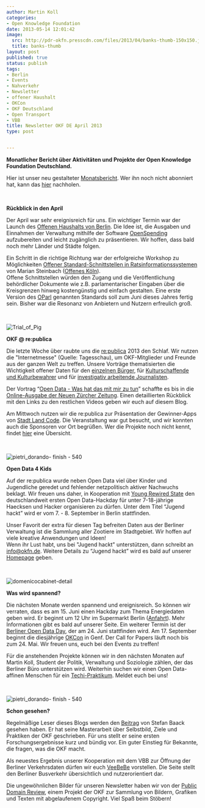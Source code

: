 ```yaml
---
author: Martin Koll
categories:
- Open Knowledge Foundation
date: 2013-05-14 12:01:42
image:
  src: http://pdr-okfn.presscdn.com/files/2013/04/banks-thumb-150x150.jpg
  title: banks-thumb
layout: post
published: true
status: publish
tags:
- Berlin
- Events
- Nahverkehr
- Newsletter
- offener Haushalt
- OKCon
- OKF Deutschland
- Open Transport
- VBB
title: Newsletter OKF DE April 2013
type: post


---
```


**Monatlicher Bericht über Aktivitäten und Projekte der Open Knowledge Foundation Deutschland.**

Hier ist unser neu gestalteter [Monatsbericht](http://eepurl.com/yXXNL). Wer ihn noch nicht abonniert hat, kann das [hier](http://eepurl.com/vwdjT) nachholen.

 

**Rückblick in den April**

Der April war sehr ereignisreich für uns. Ein wichtiger Termin war der Launch des [Offenen Haushalts von Berlin](http://www.berlin.de/sen/finanzen/haushalt/haushaltsplan/artikel.5697.php). Die Idee ist, die Ausgaben und Einnahmen der Verwaltung mithilfe der Software [OpenSpending](http://openspending.org/) aufzubereiten und leicht zugänglich zu präsentieren. Wir hoffen, dass bald noch mehr Länder und Städte folgen.

Ein Schritt in die richtige Richtung war der erfolgreiche Workshop zu Möglichkeiten [Offener Standard-Schnittstellen in Ratsinformationssystemen](http://www.offenedaten-koeln.de/2013/04/standardisierungsbemuhungen-erfolgreich/) von Marian Steinbach ([Offenes Köln](http://offeneskoeln.de/)).  
Offene Schnittstellen würden den Zugang und die Veröffentlichung behördlicher Dokumente wie z.B. parlamentarischer Eingaben über die Kreisgrenzen hinweg kostengünstig und einfach gestalten. Eine erste Version des [OParl](http://www.oparl.de) genannten Standards soll zum Juni dieses Jahres fertig sein. Bisher war die Resonanz von Anbietern und Nutzern erfreulich groß.

 

![Trial_of_Pig](http://pdr-okfn.presscdn.com/files/2011/03/Trial_of_Pig-150x150.jpg)

**OKF @ re:publica**

Die letzte Woche über raubte uns die [re:publica](http://re-publica.de) 2013 den Schlaf. Wir nutzen die "Internetmesse" (Quelle: Tagesschau), um OKF-Mitglieder und Freunde aus der ganzen Welt zu treffen. Unsere Vorträge thematisierten die Wichtigkeit offener Daten für den [einzelnen Bürger](http://youtu.be/QBSNr6UXIJg), für [Kulturschaffende und Kulturbewahrer](http://youtu.be/NpHnuFVL2ug) und für [investigativ arbeitende Journalisten](http://youtu.be/DQBtc_szJh0).

Der Vortrag “[Open Data - Was hat das mit mir zu tun](http://youtu.be/QBSNr6UXIJg)” schaffte es bis in die [Online-Ausgabe der Neuen Zürcher Zeitung](http://www.nzz.ch/aktuell/digital/open-data-republica-13-1.18078390). Einen detaillierten Rückblick mit den Links zu den restlichen Videos geben wir euch auf diesem Blog.

Am Mittwoch nutzen wir die re:publica zur Präsentation der Gewinner-Apps von [Stadt Land Code](http://stadtlandcode.de/). Die Veranstaltung war gut besucht, und wir konnten auch die Sponsoren vor Ort begrüßen. Wer die Projekte noch nicht kennt, findet [hier](http://stadtlandcode.de/blog/2013/05/13/republica-praesentation.html) eine Übersicht.

 

![pietri_dorando- finish - 540](http://upload.wikimedia.org/wikipedia/commons/thumb/0/05/France_in_XXI_Century._School.jpg/800px-France_in_XXI_Century._School.jpg)

**Open Data 4 Kids**

Auf der re:publica wurde neben Open Data viel über Kinder und Jugendliche geredet und fehlender netzpolitisch aktiver Nachwuchs beklagt. Wir freuen uns daher, in Kooperation mit [Young Rewired State](https://youngrewiredstate.org/) den deutschlandweit ersten Open Data-Hackday für unter 7-18-jährige Haecksen und Hacker organisieren zu dürfen. Unter dem Titel “Jugend hackt” wird er vom 7. - 8. September in Berlin stattfinden.

Unser Favorit der extra für diesen Tag befreiten Daten aus der Berliner Verwaltung ist die Sammlung aller Zootiere im Stadtgebiet. Wir hoffen auf viele kreative Anwendungen und Ideen!  
Wenn ihr Lust habt, uns bei "Jugend hackt" unterstützen, dann schreibt an info@okfn.de. Weitere Details zu “Jugend hackt” wird es bald auf unserer [Homepage](http://www.okfn.de) geben.

 

![domenicocabinet-detail](http://pdr-okfn.presscdn.com/files/2012/02/domenicocabinet-detail-150x150.jpg)

**Was wird spannend?**

Die nächsten Monate werden spannend und ereignisreich. So können wir verraten, dass es am 15. Juni einen Hackday zum Thema Energiedaten geben wird. Er beginnt um 12 Uhr im Supermarkt Berlin ([Anfahrt](http://www.supermarkt-berlin.net/)). Mehr Informationen gibt es bald auf unserer Seite. Ein weiterer Termin ist der [Berliner Open Data Day](http://okfn.de/2013/05/berlin-open-data-day-2013/), der am 24. Juni stattfinden wird. Am 17. September beginnt die diesjährige [OKCon](http://okcon.org/) in Genf. Der Call for Papers läuft noch bis zum 24. Mai. Wir freuen uns, euch bei den Events zu treffen!

Für die anstehenden Projekte können wir in den nächsten Monaten auf Martin Koll, Student der Politik, Verwaltung und Soziologie zählen, der das Berliner Büro unterstützen wird. Weiterhin suchen wir einen Open Data-affinen Menschen für ein [Techi-Praktikum](http://okfn.de/jobs/). Meldet euch bei uns!

 

![pietri_dorando- finish - 540](http://pdr-okfn.presscdn.com/files/2012/08/pietri_dorando-finish-5401-150x150.jpeg)

**Schon gesehen?**

Regelmäßige Leser dieses Blogs werden den [Beitrag](http://okfn.de/2013/04/praktiken-ziele-und-selbstbild-der-open-knowledge-foundation/) von Stefan Baack gesehen haben. Er hat seine Masterarbeit über Selbstbild, Ziele und Praktiken der OKF geschrieben. Für uns stellt er seine ersten Forschungsergebnisse kurz und bündig vor. Ein guter Einstieg für Bekannte, die fragen, was die OKF macht.

Als neuestes Ergebnis unserer Kooperation mit dem VBB zur Öffnung der Berliner Verkehrsdaten dürfen wir euch [VeeBeBe](http://veebibi.herokuapp.com) vorstellen. Die Seite stellt den Berliner Busverkehr übersichtlich und nutzerorientiert dar.

Die ungewöhnlichen Bilder für unseren Newsletter haben wir von der [Public Domain Review](http://publicdomainreview.org/), einem Projekt der OKF zur Sammlung von Bildern, Grafiken und Texten mit abgelaufenem Copyright. Viel Spaß beim Stöbern!

 